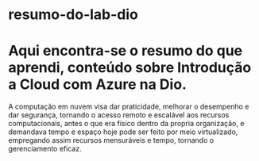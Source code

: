 # resumo-do-lab-dio
# Aqui encontra-se o resumo do que aprendi, conteúdo sobre Introdução a Cloud com Azure na Dio.

A computação em nuvem visa dar praticidade, melhorar o desempenho e dar segurança, tornando o acesso remoto e escalável aos recursos computacionais, antes o que era fisico dentro da propria organização, e demandava tempo e espaço hoje pode ser feito por meio virtualizado, empregando assim recursos mensuráveis e tempo, tornando o gerenciamento eficaz.
